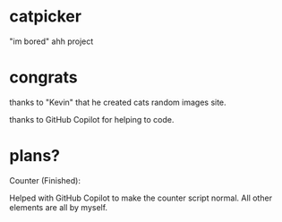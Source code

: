 # catpicker
"im bored" ahh project

# congrats

thanks to "Kevin" that he created cats random images site.

thanks to GitHub Copilot for helping to code.

# plans?
Counter (Finished):

Helped with GitHub Copilot to make the counter script normal. All other elements are all by myself.
